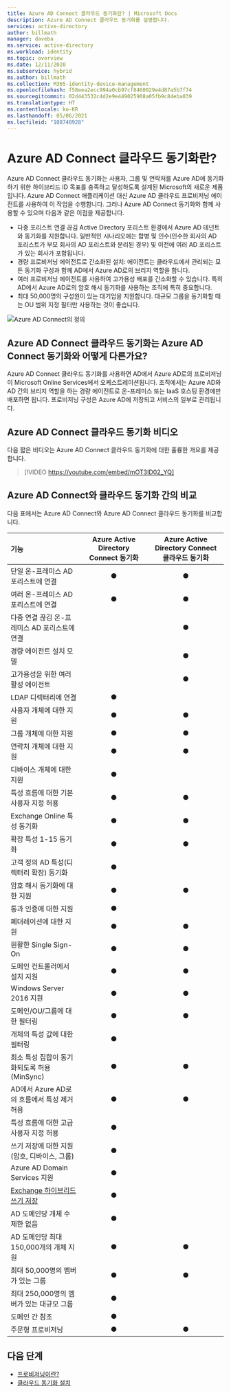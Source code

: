 ```yaml
---
title: Azure AD Connect 클라우드 동기화란? | Microsoft Docs
description: Azure AD Connect 클라우드 동기화를 설명합니다.
services: active-directory
author: billmath
manager: daveba
ms.service: active-directory
ms.workload: identity
ms.topic: overview
ms.date: 12/11/2020
ms.subservice: hybrid
ms.author: billmath
ms.collection: M365-identity-device-management
ms.openlocfilehash: f58eea2ecc994a0cb97cf8460029e4d87a5b7f74
ms.sourcegitcommit: 02d443532c4d2e9e449025908a05fb9c84eba039
ms.translationtype: HT
ms.contentlocale: ko-KR
ms.lasthandoff: 05/06/2021
ms.locfileid: "108748928"
---
```

# <a name="what-is-azure-ad-connect-cloud-sync"></a>Azure AD Connect 클라우드 동기화란?
Azure AD Connect 클라우드 동기화는 사용자, 그룹 및 연락처를 Azure AD에 동기화하기 위한 하이브리드 ID 목표를 충족하고 달성하도록 설계된 Microsoft의 새로운 제품입니다.  Azure AD Connect 애플리케이션 대신 Azure AD 클라우드 프로비저닝 에이전트를 사용하여 이 작업을 수행합니다.  그러나 Azure AD Connect 동기화와 함께 사용할 수 있으며 다음과 같은 이점을 제공합니다.
    
- 다중 포리스트 연결 끊김 Active Directory 포리스트 환경에서 Azure AD 테넌트와 동기화를 지원합니다. 일반적인 시나리오에는 합병 및 인수(인수한 회사의 AD 포리스트가 부모 회사의 AD 포리스트와 분리된 경우) 및 이전에 여러 AD 포리스트가 있는 회사가 포함됩니다.
- 경량 프로비저닝 에이전트로 간소화된 설치: 에이전트는 클라우드에서 관리되는 모든 동기화 구성과 함께 AD에서 Azure AD로의 브리지 역할을 합니다. 
- 여러 프로비저닝 에이전트를 사용하여 고가용성 배포를 간소화할 수 있습니다. 특히 AD에서 Azure AD로의 암호 해시 동기화를 사용하는 조직에 특히 중요합니다.
- 최대 50,000명의 구성원이 있는 대기업을 지원합니다. 대규모 그룹을 동기화할 때는 OU 범위 지정 필터만 사용하는 것이 좋습니다.


![Azure AD Connect의 정의](media/what-is-cloud-sync/architecture-1.png)

## <a name="how-is-azure-ad-connect-cloud-sync-different-from-azure-ad-connect-sync"></a>Azure AD Connect 클라우드 동기화는 Azure AD Connect 동기화와 어떻게 다른가요?
Azure AD Connect 클라우드 동기화를 사용하면 AD에서 Azure AD로의 프로비저닝이 Microsoft Online Services에서 오케스트레이션됩니다. 조직에서는 Azure AD와 AD 간의 브리지 역할을 하는 경량 에이전트로 온-프레미스 또는 IaaS 호스팅 환경에만 배포하면 됩니다. 프로비저닝 구성은 Azure AD에 저장되고 서비스의 일부로 관리됩니다.

## <a name="azure-ad-connect-cloud-sync-video"></a>Azure AD Connect 클라우드 동기화 비디오
다음 짧은 비디오는 Azure AD Connect 클라우드 동기화에 대한 훌륭한 개요를 제공합니다.

> [!VIDEO https://youtube.com/embed/mOT3ID02_YQ]


## <a name="comparison-between-azure-ad-connect-and-cloud-sync"></a>Azure AD Connect와 클라우드 동기화 간의 비교

다음 표에서는 Azure AD Connect와 Azure AD Connect 클라우드 동기화를 비교합니다.

| 기능 | Azure Active Directory Connect 동기화| Azure Active Directory Connect 클라우드 동기화 |
|:--- |:---:|:---:|
|단일 온-프레미스 AD 포리스트에 연결|● |● |
| 여러 온-프레미스 AD 포리스트에 연결 |● |● |
| 다중 연결 끊김 온-프레미스 AD 포리스트에 연결 | |● |
| 경량 에이전트 설치 모델 | |● |
| 고가용성을 위한 여러 활성 에이전트 | |● |
| LDAP 디렉터리에 연결|●| | 
| 사용자 개체에 대한 지원 |● |● |
| 그룹 개체에 대한 지원 |● |● |
| 연락처 개체에 대한 지원 |● |● |
| 디바이스 개체에 대한 지원 |● | |
| 특성 흐름에 대한 기본 사용자 지정 허용 |● |● |
| Exchange Online 특성 동기화 |● |● |
| 확장 특성 1-15 동기화 |● |● |
| 고객 정의 AD 특성(디렉터리 확장) 동기화 |● | |
| 암호 해시 동기화에 대한 지원 |●|●|
| 통과 인증에 대한 지원 |●||
| 페더레이션에 대한 지원 |●|●|
| 원활한 Single Sign-On|● |●|
| 도메인 컨트롤러에서 설치 지원 |● |● |
| Windows Server 2016 지원|● |● |
| 도메인/OU/그룹에 대한 필터링 |● |● |
| 개체의 특성 값에 대한 필터링 |● | |
| 최소 특성 집합이 동기화되도록 허용(MinSync) |● |● |
| AD에서 Azure AD로의 흐름에서 특성 제거 허용 |● |● |
| 특성 흐름에 대한 고급 사용자 지정 허용 |● | |
| 쓰기 저장에 대한 지원(암호, 디바이스, 그룹) |● | |
| Azure AD Domain Services 지원|● | |
| [Exchange 하이브리드 쓰기 저장](../hybrid/reference-connect-sync-attributes-synchronized.md#exchange-hybrid-writeback) |● | |
| AD 도메인당 개체 수 제한 없음 |● | |
| AD 도메인당 최대 150,000개의 개체 지원 |● |● |
| 최대 50,000명의 멤버가 있는 그룹 |● |● |
| 최대 250,000명의 멤버가 있는 대규모 그룹 |● |  |
| 도메인 간 참조|● | |
| 주문형 프로비저닝|● |● |

## <a name="next-steps"></a>다음 단계 

- [프로비저닝이란?](what-is-provisioning.md)
- [클라우드 동기화 설치](how-to-install.md)
